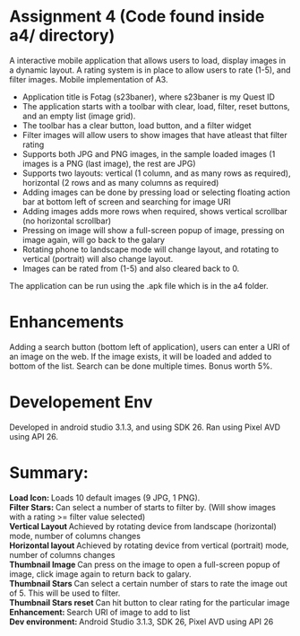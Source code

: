 <h1> Assignment 4 (Code found inside a4/ directory)</h1> 
A interactive mobile application that allows users to load, display images in a dynamic layout.
A rating system is in place to allow users to rate (1-5), and filter images. Mobile implementation of A3.

<ul>
    <li> Application title is Fotag (s23baner), where s23baner is my Quest ID </li> 
    <li> The application starts with a toolbar with clear, load, filter, reset buttons, and an empty list (image grid). </li>
    <li> The toolbar has a clear button, load button, and a filter widget </li> 
    <li> Filter images will allow users to show images that have atleast that filter rating </li>
    <li> Supports both JPG and PNG images, in the sample loaded images (1 images is a PNG (last image), the rest are JPG) </li>
    <li> Supports two layouts: vertical (1 column, and as many rows as required), horizontal (2 rows and as many columns as required) </li>
    <li> Adding images can be done by pressing load or selecting floating action bar at bottom left of screen and searching for image URI </li>
    <li> Adding images adds more rows when required, shows vertical scrollbar (no horizontal scrollbar) </li>
    <li> Pressing on image will show a full-screen popup of image, pressing on image again, will go back to the galary </li> 
    <li> Rotating phone to landscape mode will change layout, and rotating to vertical (portrait) will also change layout. </li>
    <li> Images can be rated from (1-5) and also cleared back to 0. </li> 
</ul>

The application can be run using the .apk file which is in the a4 folder. 

<h1> Enhancements </h1>
Adding a search button (bottom left of application), users can enter a URI of an image on the web. 
If the image exists, it will be loaded and added to bottom of the list. Search can be done multiple times.
Bonus worth 5%. 


<h1> Developement Env </h1> 
Developed in android studio 3.1.3, and using SDK 26. Ran using Pixel AVD using API 26. 

<h1> Summary: </h1> 
<b> Load Icon: </b> Loads 10 default images (9 JPG, 1 PNG). <br> 
<b> Filter Stars: </b> Can select a number of starts to filter by. (Will show images with a rating >= filter value selected) <br> 
<b> Vertical Layout </b> Achieved by rotating device from landscape (horizontal) mode, number of columns changes <br> 
<b> Horizontal layout </b> Achieved by rotating device from vertical (portrait) mode, number  of columns changes <br> 
<b> Thumbnail Image </b> Can press on the image to open a full-screen popup of image, click image again to return back to galary. <br> 
<b> Thumbnail Stars </b> Can select a certain number of stars to rate the image out of 5. This will be used to filter. <br> 
<b> Thumbnail Stars reset </b> Can hit button to clear rating for the particular image <br> 
<b> Enhancement: </b> Search URI of image to add to list <br> 
<b> Dev environment: </b> Android Studio 3.1.3, SDK 26, Pixel AVD using API 26 </br>